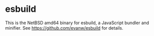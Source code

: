 # esbuild

This is the NetBSD amd64 binary for esbuild, a JavaScript bundler and minifier. See https://github.com/evanw/esbuild for details.
